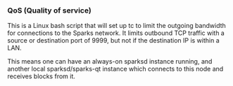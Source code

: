 ### QoS (Quality of service) ###

This is a Linux bash script that will set up tc to limit the outgoing bandwidth for connections to the Sparks network. It limits outbound TCP traffic with a source or destination port of 9999, but not if the destination IP is within a LAN.

This means one can have an always-on sparksd instance running, and another local sparksd/sparks-qt instance which connects to this node and receives blocks from it.
